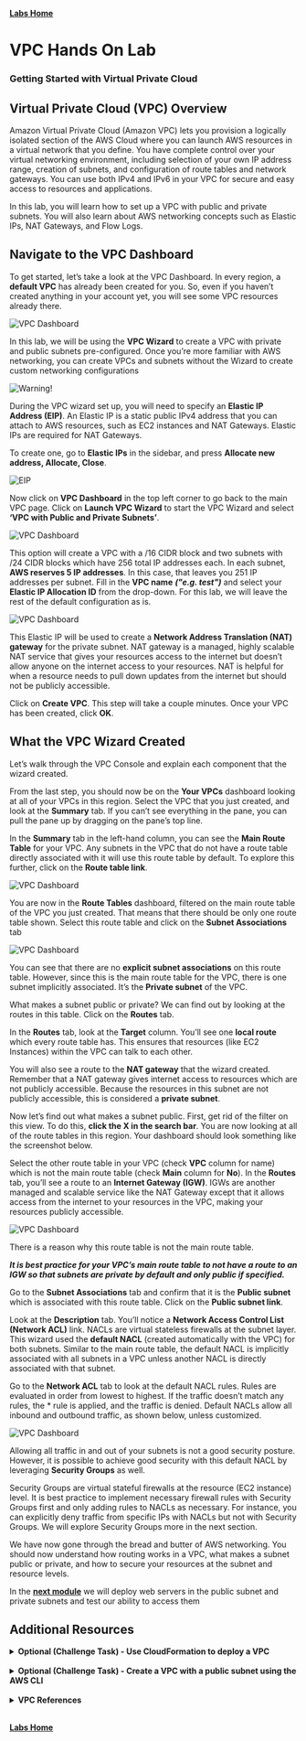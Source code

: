 **[Labs Home](../README.md)**

# VPC Hands On Lab
### Getting Started with Virtual Private Cloud

## **Virtual Private Cloud (VPC) Overview**

Amazon Virtual Private Cloud (Amazon VPC) lets you provision a logically isolated section of the AWS Cloud where you can launch AWS resources in a virtual network that you define. You have complete control over your virtual networking environment, including selection of your own IP address range, creation of subnets, and configuration of route tables and network gateways. You can use both IPv4 and IPv6 in your VPC for secure and easy access to resources and applications.

In this lab, you will learn how to set up a VPC with public and private subnets. You will also learn about AWS networking concepts such as Elastic IPs, NAT Gateways, and Flow Logs.

## **Navigate to the VPC Dashboard**

To get started, let’s take a look at the VPC Dashboard.  In every region, a **default VPC** has already been created for you. So, even if you haven’t created anything in your account yet, you will see some VPC resources already there.

![VPC Dashboard](vpc1.png)

In this lab, we will be using the **VPC Wizard** to create a VPC with private and public subnets pre-configured. Once you’re more familiar with AWS networking, you can create VPCs and subnets without the Wizard to create custom networking configurations

![Warning!](../static/Warning.png)

During the VPC wizard set up, you will need to specify an **Elastic IP Address (EIP)**. An Elastic IP is a static public IPv4 address that you can attach to AWS resources, such as EC2 instances and NAT Gateways. Elastic IPs are required for NAT Gateways.

To create one, go to **Elastic IPs** in the sidebar, and press **Allocate new address, Allocate, Close**.

![EIP](EIP.png)

Now click on **VPC Dashboard** in the top left corner to go back to the main VPC page.
Click on **Launch VPC Wizard** to start the VPC Wizard and select **‘VPC with Public and Private Subnets’**.

![VPC Dashboard](vpc2.png)

This option will create a VPC with a /16 CIDR block and two subnets with /24 CIDR blocks which have 256 total IP addresses each. In each subnet, **AWS reserves 5 IP addresses**. In this case, that leaves you 251 IP addresses per subnet. Fill in the **VPC name** **_("e.g. test")_** and select your **Elastic IP Allocation ID** from the drop-down. For this lab, we will leave the rest of the default configuration as is.

![VPC Dashboard](vpc3.png)

This Elastic IP will be used to create a **Network Address Translation (NAT) gateway** for the private subnet. NAT gateway is a managed, highly scalable NAT service that gives your resources access to the internet but doesn’t allow anyone on the internet access to your resources. NAT is helpful for when a resource needs to pull down updates from the internet but should not be publicly accessible.

Click on **Create VPC**. This step will take a couple minutes. Once your VPC has been created, click **OK**.

## **What the VPC Wizard Created**
Let’s walk through the VPC Console and explain each component that the wizard created.

From the last step, you should now be on the **Your VPCs** dashboard looking at all of your VPCs in this region. Select the VPC that you just created, and look at the **Summary** tab. If you can’t see everything in the pane, you can pull the pane up by dragging on the pane’s top line.

In the **Summary** tab in the left-hand column, you can see the **Main Route Table** for your VPC. Any subnets in the VPC that do not have a route table directly associated with it will use this route table by default. To explore this further, click on the **Route table link**.

![VPC Dashboard](vpc4.png)

You are now in the **Route Tables** dashboard, filtered on the main route table of the VPC you just created. That means that there should be only one route table shown. Select this route table and click on the **Subnet Associations** tab

![VPC Dashboard](vpc5.png)

You can see that there are no **explicit subnet associations** on this route table. However, since this is the main route table for the VPC, there is one subnet implicitly associated. It’s the **Private subnet** of the VPC.

What makes a subnet public or private? We can find out by looking at the routes in this table.
Click on the **Routes** tab.

In the **Routes** tab, look at the **Target** column. You’ll see one **local route** which every route table has. This ensures that resources (like EC2 Instances) within the VPC can talk to each other.

You will also see a route to the **NAT gateway** that the wizard created. Remember that a NAT gateway gives internet access to resources which are not publicly accessible. Because the resources in this subnet are not publicly accessible, this is considered a **private subnet**.

Now let’s find out what makes a subnet public. First, get rid of the filter on this view. To do this, **click the X in the search bar**. You are now looking at all of the route tables in this region. Your dashboard should look something like the screenshot below.

Select the other route table in your VPC (check **VPC** column for name) which is not the main route table (check **Main** column for **No**). In the **Routes** tab, you’ll see a route to an **Internet Gateway (IGW)**. IGWs are another managed and scalable service like the NAT Gateway except that it allows access from the internet to your resources in the VPC, making your resources publicly accessible.

![VPC Dashboard](vpc6.png)

There is a reason why this route table is not the main route table.

**_It is best practice for your VPC’s main route table to not have a route to an IGW so that subnets are private by default and only public if specified._**

Go to the **Subnet Associations** tab and confirm that it is the **Public subnet** which is associated with this route table. Click on the **Public subnet link**.

Look at the **Description** tab. You’ll notice a **Network Access Control List (Network ACL)** link. NACLs are virtual stateless firewalls at the subnet layer. This wizard used the **default NACL** (created automatically with the VPC) for both subnets. Similar to the main route table, the default NACL is implicitly associated with all subnets in a VPC unless another NACL is directly associated with that subnet.

Go to the **Network ACL** tab to look at the default NACL rules. Rules are evaluated in order from lowest to highest. If the traffic doesn’t match any rules, the * rule is applied, and the traffic is denied. Default NACLs allow all inbound and outbound traffic, as shown below, unless customized.

![VPC Dashboard](vpc7.png)

Allowing all traffic in and out of your subnets is not a good security posture. However, it is possible to achieve good security with this default NACL by leveraging **Security Groups** as well.

Security Groups are virtual stateful firewalls at the resource (EC2 instance) level. It is best practice to implement necessary firewall rules with Security Groups first and only adding rules to NACLs as necessary. For instance, you can explicitly deny traffic from specific IPs with NACLs but not with Security Groups. We will explore Security Groups more in the next section.

We have now gone through the bread and butter of AWS networking. You should now understand how routing works in a VPC, what makes a subnet public or private, and how to secure your resources at the subnet and resource levels.

In the **[next module](../ec2lab/README.md)** we will deploy web servers in the public subnet and private subnets and test our ability to access them

## **Additional Resources**

<Details>

<Summary><b>Optional (Challenge Task) - Use CloudFormation to deploy a VPC</b></Summary>

#### **Creating the template**

Create a CloudFormation template using the skeleton below and save it as **VPC.yml**

```YAML
AWSTemplateFormatVersion: 2010-09-09
# This CloudFormation template deploys a basic VPC / Network.
Resources:
  # First, a VPC:
  VPC:
    Type: AWS::EC2::VPC
    Properties:
      CidrBlock:
      ...
      ...
      Tags:
      - Key: Name
        Value:  !Join ['', [!Ref "AWS::StackName", "-VPC" ]]

```

**Indentation:** "Resources:" should have no spaces preceding it.  "VPC:" should be indented two spaces, "Type" and "Properties" should be indented two more spaces, etc.  **DO NOT** use tabs,

**Help resources:** https://docs.aws.amazon.com/AWSCloudFormation/latest/UserGuide/aws-resource-ec2-vpc.html#aws-resource-ec2-vpc-properties

#### **Running the template**

##### 1. From the console

From a browser open the [AWS Management Console](https://ap-southeast-2.console.aws.amazon.com/cloudformation/home?region=ap-southeast-2).  Sign in, select any region.  Find CloudFormation in the menus, use the search feature if needed.  Once in, click "Create Stack".  Select the option to upload your own template, and hit next.

Once the stack has deployed successfully, examine the stack and the resources it created.

##### **2. CLI**

```bash
aws cloudformation create-stack --stack-name MyNetwork --template-body file://vpc.yml
```

```--stack-name``` Can be anything you like <br>
```--template-body``` The file you have been working on (VPC.yml)

You could encounter a non-syntactical error (e.g. permissions) several minutes into a stack creation.  When this happens, you'll have to check the status periodically to detect issues.  A convenient alternative is to wait for the stack to finish, or error out, with this function:

```bash
aws cloudformation wait stack-create-complete --stack-name MyNetwork
```
Examine the stack once deployment is complete:

```bash
aws cloudformation describe-stacks
```

</Details>
<br>
<Details>
<Summary><b>Optional (Challenge Task) - Create a VPC with a public subnet using the AWS CLI</b></Summary>

* Use the **create-vpc** command to create the VPC
  * Create a subnet with the **create-subnet** command
* Use the **create-internet-gateway** command to create the IGW
* Use the **create-route-table** command to create a route table
  * Create a route in the route table with the **create-route** command
* Associate the route table with the public subnet using **associate-route-table**

<b>Resources & Documentation</b>

* [AWS CLI Reference](https://docs.aws.amazon.com/cli/latest/reference/ec2/index.html#cli-aws-ec2)


</Details>

<br>
<Details>
<Summary><b>VPC References</b></Summary>
<br/>

**1. VPC Introduction:** https://docs.aws.amazon.com/AmazonVPC/latest/UserGuide/

**2. PC Subnets:** https://docs.aws.amazon.com/AmazonVPC/latest/UserGuide/VPC_Subnets.html

**3. VPC wizard configuration:** https://docs.aws.amazon.com/AmazonVPC/latest/UserGuide/VPC_Scenario2.html

**4. NAT Gateways:** https://docs.aws.amazon.com/AmazonVPC/latest/UserGuide/vpc-nat-gateway.html

**5. Elastic IPs:** https://docs.aws.amazon.com/AmazonVPC/latest/UserGuide/vpc-eips.html

**6. Security Groups and NACLs:** https://docs.aws.amazon.com/AmazonVPC/latest/UserGuide/VPC_Security.html

</Details>
<br>

**[Labs Home](../README.md)**